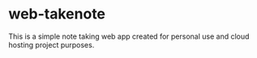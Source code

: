 # web-takenote
This is a simple note taking web app created for personal use and cloud hosting project purposes.
